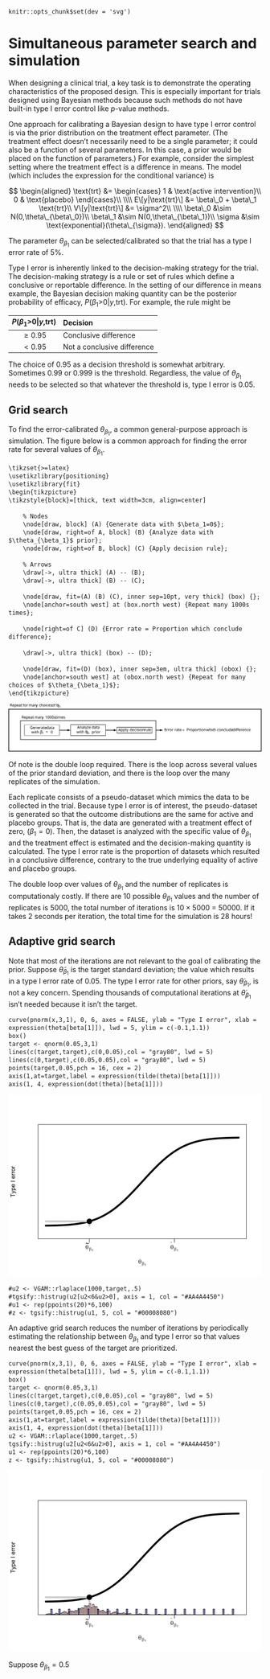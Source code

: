     knitr::opts_chunk$set(dev = 'svg')

# Simultaneous parameter search and simulation

When designing a clinical trial, a key task is to demonstrate the
operating characteristics of the proposed design. This is especially
important for trials designed using Bayesian methods because such
methods do not have built-in type I error control like *p*-value
methods.

One approach for calibrating a Bayesian design to have type I error
control is via the prior distribution on the treatment effect parameter.
(The treatment effect doesn’t necessarily need to be a single parameter;
it could also be a function of several parameters. In this case, a prior
would be placed on the function of parameters.) For example, consider
the simplest setting where the treatment effect is a difference in
means. The model (which includes the expression for the conditional
variance) is

$$
\begin{aligned}
\text{trt} &= \begin{cases} 
1 & \text{active intervention}\\
0 & \text{placebo}
\end{cases}\\
\\\\
E\[y|\text{trt}\] &= \beta\_0 + \beta\_1 \text{trt}\\
V\[y|\text{trt}\] &= \sigma^2\\
\\\\
\beta\_0 &\sim N(0,\theta\_{\beta\_0})\\
\beta\_1 &\sim N(0,\theta\_{\beta\_1})\\
\sigma &\sim \text{exponential}(\theta\_{\sigma}).
\end{aligned}
$$

The parameter *θ*<sub>*β*<sub>1</sub></sub> can be selected/calibrated
so that the trial has a type I error rate of 5%.

Type I error is inherently linked to the decision-making strategy for
the trial. The decision-making strategy is a rule or set of rules which
define a conclusive or reportable difference. In the setting of our
difference in means example, the Bayesian decision making quantity can
be the posterior probability of efficacy,
*P*(*β*<sub>1</sub>&gt;0|*y*,trt). For example, the rule might be

<table>
<thead>
<tr class="header">
<th style="text-align: center;"><span
class="math inline"><em>P</em>(<em>β</em><sub>1</sub>&gt;0|<em>y</em>,trt)</span></th>
<th style="text-align: left;">Decision</th>
</tr>
</thead>
<tbody>
<tr class="odd">
<td style="text-align: center;"><span
class="math inline"> ≥ 0.95</span></td>
<td style="text-align: left;">Conclusive difference</td>
</tr>
<tr class="even">
<td style="text-align: center;"><span
class="math inline"> &lt; 0.95</span></td>
<td style="text-align: left;">Not a conclusive difference</td>
</tr>
</tbody>
</table>

The choice of 0.95 as a decision threshold is somewhat arbitrary.
Sometimes 0.99 or 0.999 is the threshold. Regardless, the value of
*θ*<sub>*β*<sub>1</sub></sub> needs to be selected so that whatever the
threshold is, type I error is 0.05.

## Grid search

To find the error-calibrated *θ*<sub>*β*<sub>1</sub></sub>, a common
general-purpose approach is simulation. The figure below is a common
approach for finding the error rate for several values of
*θ*<sub>*β*<sub>1</sub></sub>.

    \tikzset{>=latex}
    \usetikzlibrary{positioning}
    \usetikzlibrary{fit}
    \begin{tikzpicture}
    \tikzstyle{block}=[thick, text width=3cm, align=center]
        
        % Nodes
        \node[draw, block] (A) {Generate data with $\beta_1=0$};
        \node[draw, right=of A, block] (B) {Analyze data with $\theta_{\beta_1}$ prior};
        \node[draw, right=of B, block] (C) {Apply decision rule};
        
        % Arrows
        \draw[->, ultra thick] (A) -- (B);
        \draw[->, ultra thick] (B) -- (C);

        \node[draw, fit=(A) (B) (C), inner sep=10pt, very thick] (box) {};
        \node[anchor=south west] at (box.north west) {Repeat many 1000s times};

        \node[right=of C] (D) {Error rate = Proportion which conclude difference};

        \draw[->, ultra thick] (box) -- (D);

        \node[draw, fit=(D) (box), inner sep=3em, ultra thick] (obox) {};
        \node[anchor=south west] at (obox.north west) {Repeat for many choices of $\theta_{\beta_1}$};
    \end{tikzpicture}

![](simulation-search_files/figure-markdown_strict/unnamed-chunk-2-1.svg)

Of note is the double loop required. There is the loop across several
values of the prior standard deviation, and there is the loop over the
many replicates of the simulation.

Each replicate consists of a pseudo-dataset which mimics the data to be
collected in the trial. Because type I error is of interest, the
pseudo-dataset is generated so that the outcome distributions are the
same for active and placebo groups. That is, the data are generated with
a treatment effect of zero, (*β*<sub>1</sub> = 0). Then, the dataset is
analyzed with the specific value of *θ*<sub>*β*<sub>1</sub></sub> and
the treatment effect is estimated and the decision-making quantity is
calculated. The type I error rate is the proportion of datasets which
resulted in a conclusive difference, contrary to the true underlying
equality of active and placebo groups.

The double loop over values of *θ*<sub>*β*<sub>1</sub></sub> and the
number of replicates is computationaly costly. If there are 10 possible
*θ*<sub>*β*<sub>1</sub></sub> values and the number of replicates is
5000, the total number of iterations is 10 × 5000 = 50000. If it takes 2
seconds per iteration, the total time for the simulation is 28 hours!

## Adaptive grid search

Note that most of the iterations are not relevant to the goal of
calibrating the prior. Suppose *θ̃*<sub>*β*<sub>1</sub></sub> is the
target standard deviation; the value which results in a type I error
rate of 0.05. The type I error rate for other priors, say
*θ̇*<sub>*β*<sub>1</sub></sub>, is not a key concern. Spending thousands
of computational iterations at *θ̇*<sub>*β*<sub>1</sub></sub> isn’t
needed because it isn’t the target.

    curve(pnorm(x,3,1), 0, 6, axes = FALSE, ylab = "Type I error", xlab = expression(theta[beta[1]]), lwd = 5, ylim = c(-0.1,1.1))
    box()
    target <- qnorm(0.05,3,1)
    lines(c(target,target),c(0,0.05),col = "gray80", lwd = 5)
    lines(c(0,target),c(0.05,0.05),col = "gray80", lwd = 5)
    points(target,0.05,pch = 16, cex = 2)
    axis(1,at=target,label = expression(tilde(theta)[beta[1]]))
    axis(1, 4, expression(dot(theta)[beta[1]]))

![](simulation-search_files/figure-markdown_strict/unnamed-chunk-3-1.svg)

    #u2 <- VGAM::rlaplace(1000,target,.5)
    #tgsify::histrug(u2[u2<6&u2>0], axis = 1, col = "#AA4A4450")
    #u1 <- rep(ppoints(20)*6,100)
    #z <- tgsify::histrug(u1, 5, col = "#00008080")

An adaptive grid search reduces the number of iterations by periodically
estimating the relationship between *θ*<sub>*β*<sub>1</sub></sub> and
type I error so that values nearest the best guess of the target are
prioritized.

    curve(pnorm(x,3,1), 0, 6, axes = FALSE, ylab = "Type I error", xlab = expression(theta[beta[1]]), lwd = 5, ylim = c(-0.1,1.1))
    box()
    target <- qnorm(0.05,3,1)
    lines(c(target,target),c(0,0.05),col = "gray80", lwd = 5)
    lines(c(0,target),c(0.05,0.05),col = "gray80", lwd = 5)
    points(target,0.05,pch = 16, cex = 2)
    axis(1,at=target,label = expression(tilde(theta)[beta[1]]))
    axis(1, 4, expression(dot(theta)[beta[1]]))
    u2 <- VGAM::rlaplace(1000,target,.5)
    tgsify::histrug(u2[u2<6&u2>0], axis = 1, col = "#AA4A4450")
    u1 <- rep(ppoints(20)*6,100)
    z <- tgsify::histrug(u1, 5, col = "#00008080")

![](simulation-search_files/figure-markdown_strict/unnamed-chunk-4-1.svg)

Suppose *θ*<sub>*β*<sub>1</sub></sub> = 0.5
